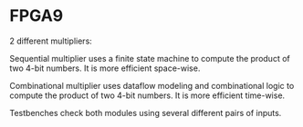# FPGA9
2 different multipliers:

Sequential multiplier uses a finite state machine to compute the product of two 4-bit numbers. It is more efficient space-wise.

Combinational multiplier uses dataflow modeling and combinational logic to compute the product of two 4-bit numbers. It is more efficient time-wise.

Testbenches check both modules using several different pairs of inputs.

